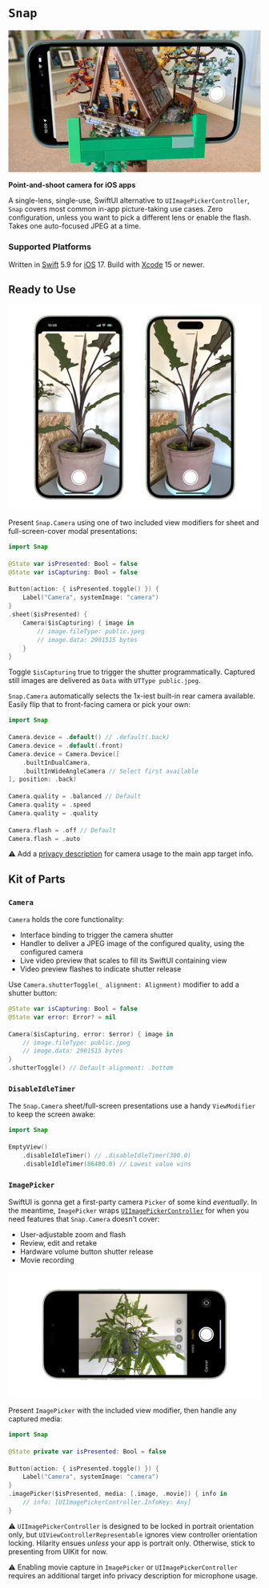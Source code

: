# `Snap`

![](docs/camera.jpg)

__Point-and-shoot camera for iOS apps__

A single-lens, single-use, SwiftUI alternative to `UIImagePickerController`, `Snap` covers most common in-app picture-taking use cases. Zero configuration, unless you want to pick a different lens or enable the flash. Takes one auto-focused JPEG at a time.

### Supported Platforms

Written in [Swift](https://developer.apple.com/swift) 5.9 for [iOS](https://developer.apple.com/ios) 17. Build with [Xcode](https://developer.apple.com/xcode) 15 or newer.

## Ready to Use

![](docs/camera.png)

Present `Snap.Camera` using one of two included view modifiers for sheet and full-screen-cover modal presentations:

```swift
import Snap

@State var isPresented: Bool = false
@State var isCapturing: Bool = false

Button(action: { isPresented.toggle() }) {
    Label("Camera", systemImage: "camera")
}
.sheet($isPresented) {
    Camera($isCapturing) { image in
        // image.fileType: public.jpeg
        // image.data: 2901515 bytes
    }
}
```

Toggle `$isCapturing` true to trigger the shutter programmatically. Captured still images are delivered as `Data` with `UTType public.jpeg`.

`Snap.Camera` automatically selects the 1x-iest built-in rear camera available. Easily flip that to front-facing camera or pick your own:

```swift
import Snap

Camera.device = .default() // .default(.back)
Camera.device = .default(.front)
Camera.device = Camera.Device([
    .builtInDualCamera,
    .builtInWideAngleCamera // Select first available
], position: .back)

Camera.quality = .balanced // Default
Camera.quality = .speed 
Camera.quality = .quality

Camera.flash = .off // Default
Camera.flash = .auto
```

⚠️ Add a [privacy description](https://developer.apple.com/documentation/uikit/protecting_the_user_s_privacy/requesting_access_to_protected_resources) for camera usage to the main app target info.

## Kit of Parts

### `Camera`

`Camera` holds the core functionality:

* Interface binding to trigger the camera shutter
* Handler to deliver a JPEG image of the configured quality, using the configured camera
* Live video preview that scales to fill its SwiftUI containing view
* Video preview flashes to indicate shutter release

Use `Camera.shutterToggle(_ alignment: Alignment)` modifier to add a shutter button:

```swift
@State var isCapturing: Bool = false
@State var error: Error? = nil

Camera($isCapturing, error: $error) { image in
    // image.fileType: public.jpeg
    // image.data: 2901515 bytes
}
.shutterToggle() // Default alignment: .bottom
```

### `DisableIdleTimer`

The `Snap.Camera` sheet/full-screen presentations use a handy `ViewModifier` to keep the screen awake:

```swift
import Snap

EmptyView()
    .disableIdleTimer() // .disableIdleTimer(300.0)
    .disableIdleTimer(86400.0) // Lowest value wins
```

### `ImagePicker`

SwiftUI is gonna get a first-party camera `Picker` of some kind _eventually_. In the meantime, `ImagePicker` wraps [`UIImagePickerController`](https://developer.apple.com/documentation/uikit/uiimagepickercontroller) for when you need features that `Snap.Camera` doesn't cover:

* User-adjustable zoom and flash
* Review, edit and retake
* Hardware volume button shutter release
* Movie recording

![](docs/image-picker.png)

Present `ImagePicker` with the included view modifier, then handle any captured media:

```swift
import Snap

@State private var isPresented: Bool = false

Button(action: { isPresented.toggle() }) {
    Label("Camera", systemImage: "camera")
}
.imagePicker($isPresented, media: [.image, .movie]) { info in
    // info: [UIImagePickerController.InfoKey: Any]
}
```

⚠️ `UIImagePickerController` is designed to be locked in portrait orientation only, but `UIViewControllerRepresentable` ignores view controller orientation locking. Hilarity ensues _unless_ your app is portrait only. Otherwise, stick to presenting from UIKit for now.

⚠️ Enabling movie capture in `ImagePicker` or `UIImagePickerController` requires an additional target info privacy description for microphone usage.
